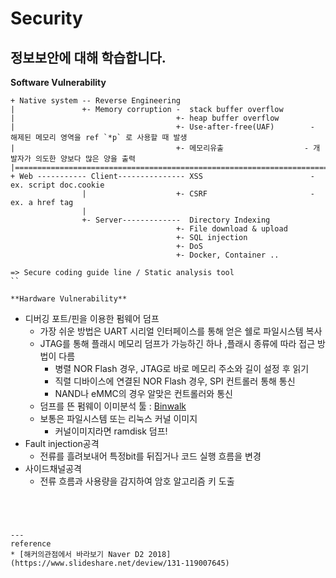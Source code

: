 # Security
정보보안에 대해 학습합니다.
---

**Software Vulnerability**
```
+ Native system -- Reverse Engineering
|               +- Memory corruption -  stack buffer overflow
|                                    +- heap buffer overflow
|                                    +- Use-after-free(UAF)        - 해제된 메모리 영역을 ref `*p` 로 사용할 때 발생
|                                    +- 메모리유출                  - 개발자가 의도한 양보다 많은 양을 출력
|================================================================================================================
+ Web ----------- Client--------------- XSS                        - ex. script doc.cookie
                |                    +- CSRF                       - ex. a href tag
                |
                +- Server-------------  Directory Indexing
                                     +- File download & upload
                                     +- SQL injection 
                                     +- DoS
                                     +- Docker, Container ..
```
```
=> Secure coding guide line / Static analysis tool
``

**Hardware Vulnerability**
```
* 디버깅 포트/핀을 이용한 펌웨어 덤프
  * 가장 쉬운 방법은 UART 시리얼 인터페이스를 통해 얻은 쉘로 파일시스템 복사
  * JTAG를 통해 플래시 메모리 덤프가 가능하긴 하나 ,플래시 종류에 따라 접근 방법이 다름
     * 병렬 NOR Flash 경우, JTAG로 바로 메모리 주소와 길이 설정 후 읽기
     * 직렬 디바이스에 연결된 NOR Flash 경우, SPI 컨트롤러 통해 통신
     * NAND나 eMMC의 경우 알맞은 컨트롤러와 통신
  * 덤프를 뜬 펌웨이 이미분석 툴 : [Binwalk](https://github.com/ReFirmLabs/binwalk)
  * 보통은 파일시스템 또는 리눅스 커널 이미지
    * 커널이미지라면 ramdisk 덤프!
* Fault injection공격
   * 전류를 흘려보내어 특정bit를 뒤집거나 코드 실행 흐름을 변경
* 사이드채널공격
   * 전류 흐름과 사용량을 감지하여 암호 알고리즘 키 도출
```




---
reference
* [해커의관점에서 바라보기 Naver D2 2018](https://www.slideshare.net/deview/131-119007645)
